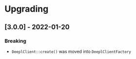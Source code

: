 # Upgrading

## [3.0.0] - 2022-01-20
### Breaking
- `DeeplClient::create()` was moved into `DeeplClientFactory`
